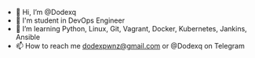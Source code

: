 - 👋 Hi, I’m @Dodexq
- 👀 I'm student in DevOps Engineer
- 🌱 I’m learning Python, Linux, Git, Vagrant, Docker, Kubernetes, Jankins, Ansible
- 📫 How to reach me dodexpwnz@gmail.com or @Dodexq on Telegram

<!---
Dodexq/Dodexq is a ✨ special ✨ repository because its `README.md` (this file) appears on your GitHub profile.
You can click the Preview link to take a look at your changes.
--->
